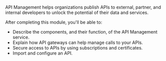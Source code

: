 API Management helps organizations publish APIs to external, partner, and internal developers to unlock the potential of their data and services.

After completing this module, you'll be able to:

* Describe the components, and their function, of the API Management service.
* Explain how API gateways can help manage calls to your APIs.
* Secure access to APIs by using subscriptions and certificates.
* Import and configure an API. 
